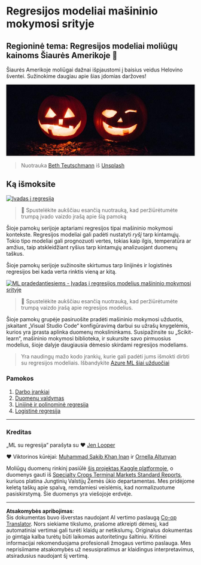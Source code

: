 <!--
CO_OP_TRANSLATOR_METADATA:
{
  "original_hash": "508582278dbb8edd2a8a80ac96ef416c",
  "translation_date": "2025-09-03T16:16:42+00:00",
  "source_file": "2-Regression/README.md",
  "language_code": "lt"
}
-->
# Regresijos modeliai mašininio mokymosi srityje
## Regioninė tema: Regresijos modeliai moliūgų kainoms Šiaurės Amerikoje 🎃

Šiaurės Amerikoje moliūgai dažnai išpjaustomi į baisius veidus Helovino šventei. Sužinokime daugiau apie šias įdomias daržoves!

![jack-o-lanterns](../../../translated_images/jack-o-lanterns.181c661a9212457d7756f37219f660f1358af27554d856e5a991f16b4e15337c.lt.jpg)
> Nuotrauka <a href="https://unsplash.com/@teutschmann?utm_source=unsplash&utm_medium=referral&utm_content=creditCopyText">Beth Teutschmann</a> iš <a href="https://unsplash.com/s/photos/jack-o-lanterns?utm_source=unsplash&utm_medium=referral&utm_content=creditCopyText">Unsplash</a>
  
## Ką išmoksite

[![Įvadas į regresiją](https://img.youtube.com/vi/5QnJtDad4iQ/0.jpg)](https://youtu.be/5QnJtDad4iQ "Regresijos įvado vaizdo įrašas - Spustelėkite, kad žiūrėtumėte!")
> 🎥 Spustelėkite aukščiau esančią nuotrauką, kad peržiūrėtumėte trumpą įvado vaizdo įrašą apie šią pamoką

Šioje pamokų serijoje aptariami regresijos tipai mašininio mokymosi kontekste. Regresijos modeliai gali padėti nustatyti _ryšį_ tarp kintamųjų. Tokio tipo modeliai gali prognozuoti vertes, tokias kaip ilgis, temperatūra ar amžius, taip atskleidžiant ryšius tarp kintamųjų analizuojant duomenų taškus.

Šioje pamokų serijoje sužinosite skirtumus tarp linijinės ir logistinės regresijos bei kada verta rinktis vieną ar kitą.

[![ML pradedantiesiems - Įvadas į regresijos modelius mašininio mokymosi srityje](https://img.youtube.com/vi/XA3OaoW86R8/0.jpg)](https://youtu.be/XA3OaoW86R8 "ML pradedantiesiems - Įvadas į regresijos modelius mašininio mokymosi srityje")

> 🎥 Spustelėkite aukščiau esančią nuotrauką, kad peržiūrėtumėte trumpą vaizdo įrašą apie regresijos modelius.

Šioje pamokų grupėje pasiruošite pradėti mašininio mokymosi užduotis, įskaitant „Visual Studio Code“ konfigūravimą darbui su užrašų knygelėmis, kurios yra įprasta aplinka duomenų mokslininkams. Susipažinsite su „Scikit-learn“, mašininio mokymosi biblioteka, ir sukursite savo pirmuosius modelius, šioje dalyje daugiausia dėmesio skirdami regresijos modeliams.

> Yra naudingų mažo kodo įrankių, kurie gali padėti jums išmokti dirbti su regresijos modeliais. Išbandykite [Azure ML šiai užduočiai](https://docs.microsoft.com/learn/modules/create-regression-model-azure-machine-learning-designer/?WT.mc_id=academic-77952-leestott)

### Pamokos

1. [Darbo įrankiai](1-Tools/README.md)
2. [Duomenų valdymas](2-Data/README.md)
3. [Linijinė ir polinominė regresija](3-Linear/README.md)
4. [Logistinė regresija](4-Logistic/README.md)

---
### Kreditas

„ML su regresija“ parašyta su ♥️ [Jen Looper](https://twitter.com/jenlooper)

♥️ Viktorinos kūrėjai: [Muhammad Sakib Khan Inan](https://twitter.com/Sakibinan) ir [Ornella Altunyan](https://twitter.com/ornelladotcom)

Moliūgų duomenų rinkinį pasiūlė [šis projektas Kaggle platformoje](https://www.kaggle.com/usda/a-year-of-pumpkin-prices), o duomenys gauti iš [Specialty Crops Terminal Markets Standard Reports](https://www.marketnews.usda.gov/mnp/fv-report-config-step1?type=termPrice), kuriuos platina Jungtinių Valstijų Žemės ūkio departamentas. Mes pridėjome keletą taškų apie spalvą, remdamiesi veislėmis, kad normalizuotume pasiskirstymą. Šie duomenys yra viešojoje erdvėje.

---

**Atsakomybės apribojimas**:  
Šis dokumentas buvo išverstas naudojant AI vertimo paslaugą [Co-op Translator](https://github.com/Azure/co-op-translator). Nors siekiame tikslumo, prašome atkreipti dėmesį, kad automatiniai vertimai gali turėti klaidų ar netikslumų. Originalus dokumentas jo gimtąja kalba turėtų būti laikomas autoritetingu šaltiniu. Kritinei informacijai rekomenduojama profesionali žmogaus vertimo paslauga. Mes neprisiimame atsakomybės už nesusipratimus ar klaidingus interpretavimus, atsiradusius naudojant šį vertimą.